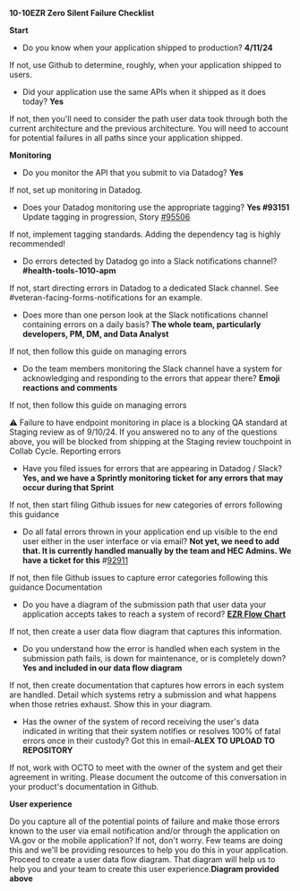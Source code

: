 **10-10EZR Zero Silent Failure Checklist**

**Start**
- Do you know when your application shipped to production? **4/11/24**

If not, use Github to determine, roughly, when your application shipped to users.

- Did your application use the same APIs when it shipped as it does today? **Yes**

If not, then you'll need to consider the path user data took through both the current architecture and the previous architecture. You will need to account for potential failures in all paths since your application shipped.


**Monitoring**

- Do you monitor the API that you submit to via Datadog? **Yes**

If not, set up monitoring in Datadog.

- Does your Datadog monitoring use the appropriate tagging? **Yes #93151**
Update tagging in progression, Story [#95506](https://github.com/department-of-veterans-affairs/va.gov-team/issues/95506)

If not, implement tagging standards. Adding the dependency tag is highly recommended!

- Do errors detected by Datadog go into a Slack notifications channel? **#health-tools-1010-apm**

If not, start directing errors in Datadog to a dedicated Slack channel. See #veteran-facing-forms-notifications for an example.

- Does more than one person look at the Slack notifications channel containing errors on a daily basis? **The whole team, particularly developers, PM, DM, and Data Analyst**

If not, then follow this guide on managing errors 

- Do the team members monitoring the Slack channel have a system for acknowledging and responding to the errors that appear there? **Emoji reactions and comments**

If not, then follow this guide on managing errors

⚠️ Failure to have endpoint monitoring in place is a blocking QA standard at Staging review as of 9/10/24. If you answered no to any of the questions above, you will be blocked from shipping at the Staging review touchpoint in Collab Cycle.
Reporting errors

- Have you filed issues for errors that are appearing in Datadog / Slack? **Yes, and we have a Sprintly monitoring ticket for any errors that may occur during that Sprint**

If not, then start filing Github issues for new categories of errors following this guidance

- Do all fatal errors thrown in your application end up visible to the end user either in the user interface or via email? **Not yet, we need to add that. It is currently handled manually by the team and HEC Admins. We have a ticket for this** #[92911](https://app.zenhub.com/workspaces/10-10-health-apps-5fff0cfd1462b6000e320fc7/issues/gh/department-of-veterans-affairs/va.gov-team/92911)

If not, then file Github issues to capture error categories following this guidance
Documentation

- Do you have a diagram of the submission path that user data your application accepts takes to reach a system of record? [**EZR Flow Chart**](https://github.com/department-of-veterans-affairs/va.gov-team/blob/master/products/health-care/application/va-application/engineering/10-10EZR%20Flow%20Chart.md)

If not, then create a user data flow diagram that captures this information.


- Do you understand how the error is handled when each system in the submission path fails, is down for maintenance, or is completely down? **Yes and included in our data flow diagram**

If not, then create documentation that captures how errors in each system are handled. Detail which systems retry a submission and what happens when those retries exhaust. Show this in your diagram.

- Has the owner of the system of record receiving the user's data indicated in writing that their system notifies or resolves 100% of fatal errors once in their custody? Got this in email–**ALEX TO UPLOAD TO REPOSITORY**

If not, work with OCTO to meet with the owner of the system and get their agreement in writing.
Please document the outcome of this conversation in your product's documentation in Github.


**User experience**

 Do you capture all of the potential points of failure and make those errors known to the user via email notification and/or through the application on VA.gov or the mobile application?
If not, don't worry. Few teams are doing this and we'll be providing resources to help you do this in your application. Proceed to create a user data flow diagram. That diagram will help us to help you and your team to create this user experience.**Diagram provided above**

